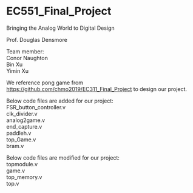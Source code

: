 # EC551_Final_Project

Bringing the Analog World to Digital Design

Prof. Douglas Densmore

Team member:<br /> 
Conor Naughton<br /> 
Bin Xu<br />
Yimin Xu<br />


We reference pong game from https://github.com/chmo2019/EC311_Final_Project to design our project. <br />

Below code files are added for our project:<br />
FSR_button_controller.v<br />
clk_divider.v<br />
analog2game.v<br />
end_capture.v<br />
paddleh.v<br />
top_Game.v<br />
bram.v<br />


Below code files are modified for our project:<br />
topmodule.v<br />
game.v<br />
top_memory.v<br />
top.v

